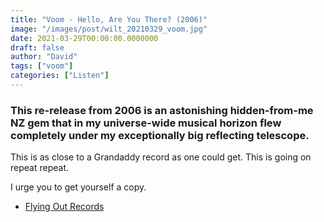 ```yaml
---
title: "Voom - Hello, Are You There? (2006)"
image: "/images/post/wilt_20210329_voom.jpg"
date: 2021-03-29T00:00:00.0000000
draft: false
author: "David"
tags: ["voom"]
categories: ["Listen"]
---
```

### This re-release from 2006 is an astonishing hidden-from-me NZ gem that in my universe-wide musical horizon flew completely under my exceptionally big reflecting telescope.

 This is as close to a Grandaddy record as one could get. This is going on repeat repeat. 

 I urge you to get yourself a copy.

-  [Flying Out Records](https://flyingout.co.nz/products/voom-hello-are-you-there-reissue)